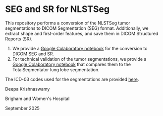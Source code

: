 # SEG and SR for NLSTSeg

This repository performs a conversion of the NLSTSeg tumor segmentations to DICOM Segmentation (SEG) format. Additionally, we extract shape and first-order features, and save them in DICOM Structured Reports (SR). 

1. We provide a [Google Colaboratory notebook](https://github.com/deepakri201/SEG_and_SR_for_NLSTSeg/blob/main/SEG_and_SR_for_NLSTSeg.ipynb) for the conversion to DICOM SEG and SR.
2. For technical validation of the tumor segmentations, we provide a [Google Colaboratory notebook](https://github.com/deepakri201/SEG_and_SR_for_NLSTSeg/blob/main/compare_to_ts/NLSTSeg_compare_SEG_to_TS.ipynb) that compares them to the TotalSegmentator lung lobe segmentation.

The ICD-03 codes used for the segmentations are provided [here](https://github.com/deepakri201/SEG_and_SR_for_NLSTSeg/blob/main/NLSTSeg_codes.csv). 

Deepa Krishnaswamy

Brigham and Women's Hospital 

September 2025
